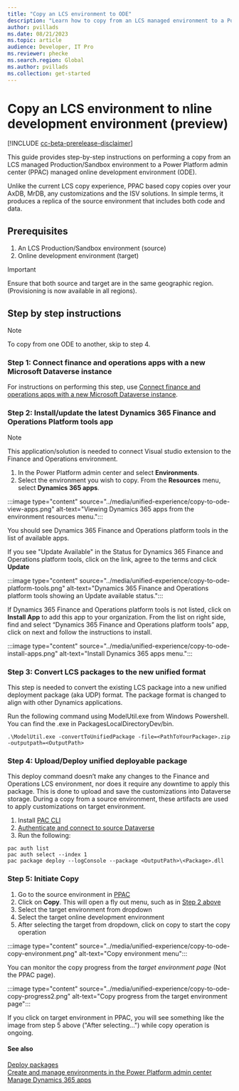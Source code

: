 ```yaml
---
title: "Copy an LCS environment to ODE"
description: "Learn how to copy from an LCS managed environment to a Power Platform admin center ODE"
author: pvillads
ms.date: 08/21/2023
ms.topic: article
audience: Developer, IT Pro
ms.reviewer: phecke
ms.search.region: Global
ms.author: pvillads
ms.collection: get-started
---
```


# Copy an LCS environment to nline development environment (preview)

[!INCLUDE [cc-beta-prerelease-disclaimer](../../includes/cc-beta-prerelease-disclaimer.md)]

This guide provides step-by-step instructions on performing a copy from an LCS managed Production/Sandbox environment to a Power Platform admin center (PPAC) managed online development environment (ODE).

Unlike the current LCS copy experience, PPAC based copy copies over your AxDB, MrDB, any customizations and the ISV solutions. In simple terms, it produces a replica of the source environment that includes both code and data.

## Prerequisites

1. An LCS Production/Sandbox environment (source)
1. Online development environment (target)

> [!IMPORTANT]
> Ensure that both source and target are in the same geographic region. (Provisioning is now available in all regions).

## Step by step instructions

> [!NOTE]
> To copy from one ODE to another, skip to step 4.

### Step 1: Connect finance and operations apps with a new Microsoft Dataverse instance

For instructions on performing this step, use [Connect finance and operations apps with a new Microsoft Dataverse instance](https://learn.microsoft.com/dynamics365/fin-ops-core/dev-itpro/power-platform/environment-lifecycle-connect-finops-new-dv).

### Step 2: Install/update the latest Dynamics 365 Finance and Operations Platform tools app

> [!NOTE]
> This application/solution is needed to connect Visual studio extension to the Finance and Operations environment.

1. In the Power Platform admin center and select **Environments**.
1. Select the environment you wish to copy. From the **Resources** menu, select **Dynamics 365 apps**.

:::image type="content" source="../media/unified-experience/copy-to-ode-view-apps.png" alt-text="Viewing Dynamics 365 apps from the environment resources menu.":::

You should see Dynamics 365 Finance and Operations platform tools in the list of available apps.

If you see "Update Available" in the Status for Dynamics 365 Finance and Operations platform tools, click on the link, agree to the terms and click **Update**

:::image type="content" source="../media/unified-experience/copy-to-ode-platform-tools.png" alt-text="Dynamics 365 Finance and Operations platform tools showing an Update available status.":::

If Dynamics 365 Finance and Operations platform tools is not listed, click on **Install App** to add this app to your organization.
From the list on right side, find and select “Dynamics 365 Finance and Operations platform tools” app, click on next and follow the instructions to install.

:::image type="content" source="../media/unified-experience/copy-to-ode-install-apps.png" alt-text="Install Dynamics 365 apps menu.":::

### Step 3: Convert LCS packages to the new unified format

This step is needed to convert the existing LCS package into a new unified deployment package (aka UDP) format. The package format is changed to align with other Dynamics applications.

Run the following command using ModelUtil.exe from Windows Powershell. You can find the .exe in PackagesLocalDirectoryDev/bin.

```
.\ModelUtil.exe -convertToUnifiedPackage -file=<PathToYourPackage>.zip -outputpath=<OutputPath>
```

### Step 4: Upload/Deploy unified deployable package

This deploy command doesn’t make any changes to the Finance and Operations LCS environment, nor does it require any downtime to apply this package. This is done to upload and save the customizations into Dataverse storage. During a copy from a source environment, these artifacts are used to apply customizations on target environment.

1. Install [PAC CLI](https://aka.ms/PowerAppsCLI)
1. [Authenticate and connect to source Dataverse](../cli/reference/auth.md#pac-auth-create)
1. Run the following:

```
pac auth list
pac auth select --index 1
pac package deploy --logConsole --package <OutputPath>\<Package>.dll
```

### Step 5: Initiate Copy

1. Go to the source environment in [PPAC](https://aka.ms/PPAC)
1. Click on **Copy**. This will open a fly out menu, such as in [Step 2 above](#step-2-install-update-the-latest-dynamics-365-finance-and-operations-platform-tools-app)
1. Select the target environment from dropdown
1. Select the target online development environment
1. After selecting the target from dropdown, click on copy to start the copy operation

:::image type="content" source="../media/unified-experience/copy-to-ode-copy-environment.png" alt-text="Copy environment menu":::

You can monitor the copy progress from the *target environment page* (Not the PPAC page).

:::image type="content" source="../media/unified-experience/copy-to-ode-copy-progress2.png" alt-text="Copy progress from the target environment page":::

If you click on target environment in PPAC, you will see something like the image from step 5 above ("After selecting...") while copy operation is ongoing.

#### See also

[Deploy packages](deploy-packages.md)  
[Create and manage environments in the Power Platform admin center](/power-platform/admin/create-environment)  
[Manage Dynamics 365 apps](/power-platform/admin/manage-apps)
